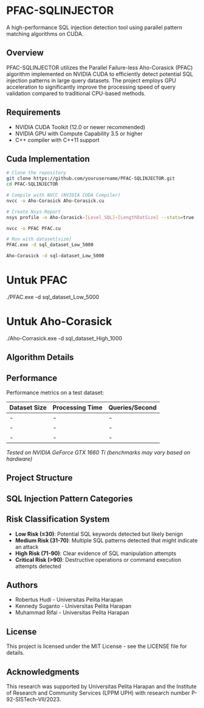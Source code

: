 # PFAC-SQLINJECTOR

A high-performance SQL injection detection tool using parallel pattern matching algorithms on CUDA.

## Overview

PFAC-SQLINJECTOR utilizes the Parallel Failure-less Aho-Corasick (PFAC) algorithm implemented on NVIDIA CUDA to efficiently detect potential SQL injection patterns in large query datasets. The project employs GPU acceleration to significantly improve the processing speed of query validation compared to traditional CPU-based methods.

## Requirements

- NVIDIA CUDA Toolkit (12.0 or newer recommended)
- NVIDIA GPU with Compute Capability 3.5 or higher
- C++ compiler with C++11 support

## Cuda Implementation

```bash
# Clone the repository
git clone https://github.com/yourusername/PFAC-SQLINJECTOR.git
cd PFAC-SQLINJECTOR

# Compile with NVCC (NVIDIA CUDA Compiler)
nvcc -o Aho-Corasick Aho-Corasick.cu

# Create Nsys-Report
nsys profile -o Aho-Corasick-[Level_SQL]-[LengthDatSize] --stats=true ./Aho-Corasick.exe

nvcc -o PFAC PFAC.cu

# Run with dataset[size]
PFAC.exe -d sql_dataset_Low_5000

Aho-Corasick -d sql-dataset_Low_5000


```

# Untuk PFAC
./PFAC.exe -d sql_dataset_Low_5000

# Untuk Aho-Corasick
./Aho-Corrasick.exe -d sql_dataset_High_1000

## Algorithm Details


## Performance

Performance metrics on a test dataset:

| Dataset Size | Processing Time | Queries/Second |
|-------------|-----------------|---------------|
| - | - | - |
| - | - | - |
| - | - | - |

*Tested on NVIDIA GeForce GTX 1660 Ti (benchmarks may vary based on hardware)*

## Project Structure


## SQL Injection Pattern Categories


## Risk Classification System

- **Low Risk (≤30)**: Potential SQL keywords detected but likely benign
- **Medium Risk (31-70)**: Multiple SQL patterns detected that might indicate an attack
- **High Risk (71-90)**: Clear evidence of SQL manipulation attempts
- **Critical Risk (>90)**: Destructive operations or command execution attempts detected

## Authors

- Robertus Hudi - Universitas Pelita Harapan
- Kennedy Suganto - Universitas Pelita Harapan
- Muhammad Rifai - Universitas Pelita Harapan

## License

This project is licensed under the MIT License - see the LICENSE file for details.

## Acknowledgments

This research was supported by Universitas Pelita Harapan and the Institute of Research and Community Services (LPPM UPH) with research number P-92-SISTech-VII/2023.

